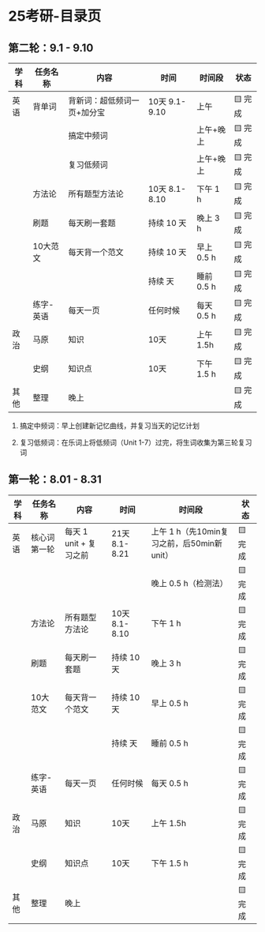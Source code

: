 # 25考研-目录页

## 第二轮：9.1 - 9.10

| 学科  | 任务名称           | 内容               | 时间             | 时间段     | 状态   |
|-------|--------------------|--------------------|------------------|------------|--------|
| 英语  | 背单词         | 背新词：超低频词一页+加分宝 | 10天 9.1-9.10    | 上午    | 🟨 完成    |
|       |                    |        搞定中频词            |                  |    上午+晚上     | 🟨 完成   |
|       |                    |        复习低频词            |                  |    上午+晚上     | 🟨 完成   |
|       | 方法论             | 所有题型方法论     | 10天 8.1-8.10    | 下午 1 h   | 🟨 完成    |
|       | 刷题         | 每天刷一套题     | 持续 10 天       | 晚上 3 h  | 🟨 完成    |
|       | 10大范文         | 每天背一个范文     | 持续 10 天       | 早上 0.5 h  | 🟨 完成    |
|       |          |      | 持续  天       | 睡前 0.5 h  | 🟨 完成    |
|       | 练字-英语         | 每天一页     | 任何时候       | 每天 0.5 h | 🟨 完成    |
| 政治  | 马原               | 知识               |  10天         |      上午 1.5h      | 🟨 完成    |
|       |  史纲     | 知识点     | 10天       | 下午 1.5 h | 🟨 完成    |
| 其他  | 整理               | 晚上               |                  |            | 🟨 完成    |

1. 搞定中频词：早上创建新记忆曲线，并复习当天的记忆计划

2. 复习低频词：在乐词上将低频词（Unit 1-7）过完，将生词收集为第三轮复习词


## 第一轮：8.01 - 8.31

| 学科  | 任务名称           | 内容               | 时间             | 时间段     | 状态   |
|-------|--------------------|--------------------|------------------|------------|--------|
| 英语  | 核心词第一轮         | 每天 1 unit + 复习之前 | 21天 8.1-8.21    | 上午 1 h（先10min复习之前，后50min新unit）   | 🟨 完成    |
|       |                    |                    |                  | 晚上 0.5 h（检测法） | 🟨 完成   |
|       | 方法论             | 所有题型方法论     | 10天 8.1-8.10    | 下午 1 h   | 🟨 完成    |
|       | 刷题         | 每天刷一套题     | 持续 10 天       | 晚上 3 h  | 🟨 完成    |
|       | 10大范文         | 每天背一个范文     | 持续 10 天       | 早上 0.5 h  | 🟨 完成    |
|       |          |      | 持续  天       | 睡前 0.5 h  | 🟨 完成    |
|       | 练字-英语         | 每天一页     | 任何时候       | 每天 0.5 h | 🟨 完成    |
| 政治  | 马原               | 知识               |  10天         |      上午 1.5h      | 🟨 完成    |
|       |  史纲     | 知识点     | 10天       | 下午 1.5 h | 🟨 完成    |
| 其他  | 整理               | 晚上               |                  |            | 🟨 完成    |
